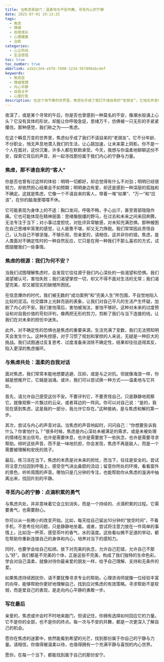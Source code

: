 ```yaml
---
title: 当焦虑来敲门：温柔地与不安共舞，寻觅内心的宁静
date: 2025-07-01 19:13:25
tags:
  - 焦虑
  - 情绪
  - 自我成长
  - 心理健康
  - 治愈
categories:
  - 心之所向
  - 生活感悟
toc: true
toc_number: true
abbrlink: a1b2c3d4-e5f6-7890-1234-567890abcdef
keywords:
  - 焦虑症
  - 情绪管理
  - 内心平静
  - 自我关怀
  - 心理疗愈
description: 在这个快节奏的世界里，焦虑似乎成了我们不请自来的“老朋友”。它悄无声息地潜入我们的生活，让心跳加速，思绪纷乱。但亲爱的，你不是一个人在面对。这篇文章，想与你温柔地聊聊焦虑，探索它背后的声音，并一起寻找那份属于我们内心的宁静与力量。
---
```


夜深了，或是某个寻常的午后，你是否也曾感到一种莫名的不安，像潮水般涌上心头？它没有具体的形状，却能让你呼吸急促，思绪万千，仿佛被一只无形的手紧紧攥住。那种感觉，我们称之为——焦虑。

在这个瞬息万变的世界里，焦虑似乎成了我们不请自来的“老朋友”。它不分年龄、不分职业，悄无声息地潜入我们的生活，让心跳加速，让未来蒙上阴影。你不是一个人在面对，这份沉重，许多人都在默默承受。今天，我想与你温柔地聊聊这份不安，探索它背后的声音，并一起寻找那份属于我们内心的宁静与力量。

### 焦虑，那不请自来的“客人”

你是否也曾有过这样的体验：明明一切都好，却总觉得有什么不对劲；明明已经很努力，却依然担心结果会不如预期；明明身边有爱，却还是感到一种深层的孤独和不确定。这就是焦虑，它像一个不请自来的客人，带着一堆“如果”、“万一”和“应该”，在你的脑海里喋喋不休。

它可能表现为身体上的不适：胸口发闷，呼吸不畅，手心出汗，甚至胃部隐隐作痛。它也可能体现在精神层面：思绪像脱缰的野马，在过去和未来之间来回奔腾，无法专注于当下；对小事过度担忧，对批评异常敏感，对未知充满恐惧。那种被困在自己思绪牢笼里的感觉，让人疲惫不堪，却又无力挣脱。我们常常因此责怪自己，认为自己不够坚强，不够乐观，但亲爱的，请相信，这并非你的错。焦虑，是人类面对不确定性时的一种自然反应，它只是在用一种我们不那么喜欢的方式，试图提醒我们一些事情。

### 焦虑的根源：我们为何不安？

当我们试图理解焦虑时，会发现它往往源于我们内心深处的一些渴望和恐惧。我们渴望被认可，害怕失败；我们渴望掌控一切，却又不得不面对生活的无常；我们渴望完美，却又被现实的缺憾所困扰。

在信息爆炸的时代，我们被无数的“成功案例”和“完美人生”所包围，不自觉地陷入比较的泥沼。社交媒体上光鲜亮丽的表象，让我们对自己平凡的生活产生怀疑，加剧了内心的不安。我们害怕落后，害怕被淘汰，害怕不够好。这种对未来的过度预设和对自我价值的苛刻评判，像两把无形的剪刀，剪断了我们与当下连接的线，让我们在对未来的担忧中迷失。

此外，对不确定性的恐惧也是焦虑的重要来源。生活充满了变数，我们无法预知明天会发生什么。这种失控感，对于习惯了规划和掌控的人来说，无疑是一种巨大的挑战。我们试图通过反复思考、过度准备来消除不确定性，结果却往往适得其反，陷入更深的焦虑循环。

### 与焦虑共处：温柔的自我对话

面对焦虑，我们常常本能地想要逃避、压抑，或是与之对抗。但就像海浪一样，你越是想推开它，它越是汹涌。或许，我们可以尝试换一种方式——温柔地与它共处。

首先，请允许自己感受这份不安。不要评判它，不要责怪自己，只是静静地观察它。就像观察一片飘过的云朵，或者耳边的一阵风。你可以对自己说：“是的，我现在感到焦虑，这是我的一部分，我允许它存在。”这种接纳，是与焦虑和解的第一步。

其次，尝试与内心的声音对话。当焦虑的声音响起时，问问自己：“你想要告诉我什么？你害怕什么？”很多时候，焦虑是内心深处未被满足的需求，或是未被处理的情绪在发出信号。也许是需要休息，也许是需要放下一些执念，也许是需要寻求帮助。倾听这些声音，而不是一味地抗拒，你会发现，焦虑不再是敌人，而是一个需要被理解和安抚的孩子。

最后，练习活在当下。焦虑的本质是对未来的担忧，而当下，往往是安全的。尝试将注意力拉回到呼吸上，感受空气进出鼻腔的流动；留意你所处的环境，看看窗外的景色，听听周围的声音。哪怕只是几分钟的专注，也能帮助你从焦虑的漩涡中抽离出来，找回片刻的平静。

### 寻觅内心的宁静：点滴积累的勇气

与焦虑共处，并非意味着它会立刻消失，而是一个持续的、点滴积累的过程。它需要勇气，也需要耐心。

你可以从一些微小的改变开始。比如，每天给自己留出10分钟的“放空时间”，不看手机，不思考任何问题，只是静静地坐着。或者，尝试将注意力放在一件简单的事情上，比如泡一杯茶，感受茶叶的香气，水的温度。这些看似微不足道的举动，都在帮助你重新连接自己的身体和内心，培养对当下的感知力。

同时，也要学会给自己松绑。放下对完美的执念，允许自己犯错，允许自己不那么“好”。我们都是不完美的个体，正是这些不完美，构成了我们独特的生命色彩。学会对自己温柔，就像对待你最亲爱的朋友一样，给予自己理解、支持和无条件的爱。

如果焦虑持续困扰你，请不要犹豫寻求专业的帮助。心理咨询师就像一位经验丰富的向导，能够帮助你更好地理解自己，找到应对焦虑的有效策略。寻求帮助不是软弱，而是爱自己的表现，是走向内心平静的勇敢一步。

### 写在最后

亲爱的，焦虑或许会时不时地来敲门，但请记住，你拥有选择如何回应它的力量。它不是你的全部，也不是你的终点。每一次与不安的共舞，都是一次更深入了解自己的机会。

愿你在焦虑的迷雾中，依然能看到希望的光芒，找到那份属于你自己的宁静与力量。请相信，你值得被温柔以待，也值得拥有一个充满平静与喜悦的内心世界。

愿你，在每一个当下，都能找到属于自己的那份安宁。